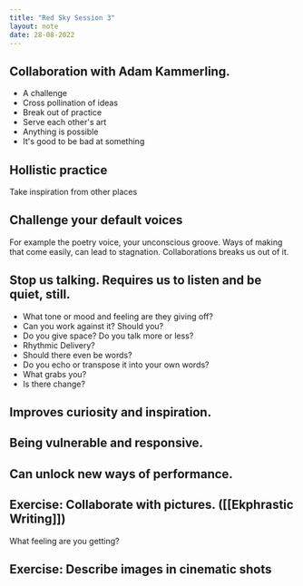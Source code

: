 ```yaml
---
title: "Red Sky Session 3"
layout: note
date: 28-08-2022
---
```


## Collaboration with Adam Kammerling.

-   A challenge
-   Cross pollination of ideas
-   Break out of practice
-   Serve each other's art
-   Anything is possible
-   It's good to be bad at something

## Hollistic practice

Take inspiration from other places

## Challenge your default voices

For example the poetry voice, your unconscious groove. Ways of making that come easily, can lead to stagnation. Collaborations breaks us out of it.

## Stop us talking. Requires us to listen and be quiet, still.

-   What tone or mood and feeling are they giving off?
-   Can you work against it? Should you?
-   Do you give space? Do you talk more or less?
-   Rhythmic Delivery?
-   Should there even be words?
-   Do you echo or transpose it into your own words?
-   What grabs you?
-   Is there change?

## Improves curiosity and inspiration.

## Being vulnerable and responsive.

## Can unlock new ways of performance.

## Exercise: Collaborate with pictures. ([[Ekphrastic Writing]])

What feeling are you getting?

## Exercise: Describe images in cinematic shots
